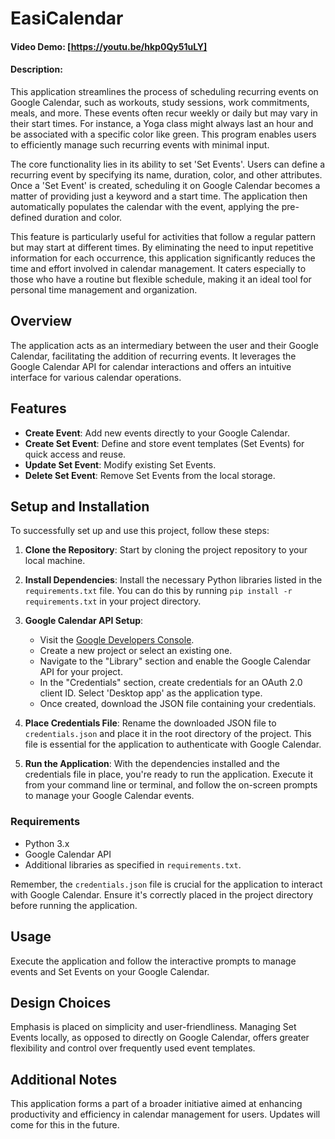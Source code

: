 # EasiCalendar

#### Video Demo: [https://youtu.be/hkp0Qy51uLY]

#### Description:
This application streamlines the process of scheduling recurring events on Google Calendar, such as workouts, study sessions, work commitments, meals, and more. These events often recur weekly or daily but may vary in their start times. For instance, a Yoga class might always last an hour and be associated with a specific color like green. This program enables users to efficiently manage such recurring events with minimal input.

The core functionality lies in its ability to set 'Set Events'. Users can define a recurring event by specifying its name, duration, color, and other attributes. Once a 'Set Event' is created, scheduling it on Google Calendar becomes a matter of providing just a keyword and a start time. The application then automatically populates the calendar with the event, applying the pre-defined duration and color.

This feature is particularly useful for activities that follow a regular pattern but may start at different times. By eliminating the need to input repetitive information for each occurrence, this application significantly reduces the time and effort involved in calendar management. It caters especially to those who have a routine but flexible schedule, making it an ideal tool for personal time management and organization.

## Overview
The application acts as an intermediary between the user and their Google Calendar, facilitating the addition of recurring events. It leverages the Google Calendar API for calendar interactions and offers an intuitive interface for various calendar operations.

## Features
- **Create Event**: Add new events directly to your Google Calendar.
- **Create Set Event**: Define and store event templates (Set Events) for quick access and reuse.
- **Update Set Event**: Modify existing Set Events.
- **Delete Set Event**: Remove Set Events from the local storage.

## Setup and Installation
To successfully set up and use this project, follow these steps:

1. **Clone the Repository**: Start by cloning the project repository to your local machine.

2. **Install Dependencies**: Install the necessary Python libraries listed in the `requirements.txt` file. You can do this by running `pip install -r requirements.txt` in your project directory.

3. **Google Calendar API Setup**:
    - Visit the [Google Developers Console](https://console.developers.google.com/).
    - Create a new project or select an existing one.
    - Navigate to the "Library" section and enable the Google Calendar API for your project.
    - In the "Credentials" section, create credentials for an OAuth 2.0 client ID. Select 'Desktop app' as the application type.
    - Once created, download the JSON file containing your credentials.
    
4. **Place Credentials File**: Rename the downloaded JSON file to `credentials.json` and place it in the root directory of the project. This file is essential for the application to authenticate with Google Calendar.

5. **Run the Application**: With the dependencies installed and the credentials file in place, you're ready to run the application. Execute it from your command line or terminal, and follow the on-screen prompts to manage your Google Calendar events.

### Requirements
- Python 3.x
- Google Calendar API
- Additional libraries as specified in `requirements.txt`.

Remember, the `credentials.json` file is crucial for the application to interact with Google Calendar. Ensure it's correctly placed in the project directory before running the application.

## Usage
Execute the application and follow the interactive prompts to manage events and Set Events on your Google Calendar.

## Design Choices
Emphasis is placed on simplicity and user-friendliness. Managing Set Events locally, as opposed to directly on Google Calendar, offers greater flexibility and control over frequently used event templates.

## Additional Notes
This application forms a part of a broader initiative aimed at enhancing productivity and efficiency in calendar management for users. Updates will come for this in the future.
